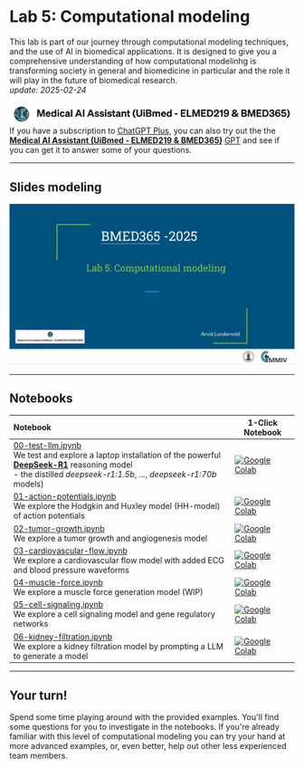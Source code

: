 # Lab 5: Computational modeling

This lab is part of our journey through computational modeling techniques, and the use of AI in biomedical applications. It is designed to give you a comprehensive understanding of how computational modelinhg is transforming society in general and biomedicine in particular and the role it will play in the future of biomedical research.<br>  _update: 2025-02-24_


<!-- ![img](../assets/GPT-MedAI.png)<br> -->
<img src="../assets/GPT-MedAI.png" width="600"><br>
If you have a subscription to [ChatGPT Plus](https://openai.com/blog/chatgpt-plus), you can also try out the the [**Medical AI Assistant (UiBmed - ELMED219 & BMED365)**](https://chat.openai.com/g/g-d90dfN17H-medical-ai-assistant-uibmed-elmed219-bmed365) [GPT](https://openai.com/blog/introducing-gpts) and see if you can get it to answer some of your questions.

---------------

## Slides modeling

<a href="https://docs.google.com/presentation/d/e/2PACX-1vTM1NY3r8nyZgdfhkJgsdTZDpANGwPscmXWB49cw5SHZgS20MsI6abjUzog0Ez6h_RR3e6F5qadZutD/pub?start=false&loop=false&delayms=3000"><img src="../assets/Lab5-slide-0.png"></a>


<!--
<img src="assets/Lab3-slide-0.png">
-->

------
## Notebooks

| Notebook    |      1-Click Notebook      |
|:----------|------|
|  [00-test-llm.ipynb](https://nbviewer.jupyter.org/github/MMIV-ML/BMED365-2025/blob/main/Lab5-Comp-Mod/00-test-llm.ipynb)<br> We test and explore a laptop installation of the powerful [**DeepSeek-R1**](https://arxiv.org/html/2501.12948v1) reasoning model <br> - the distilled _deepseek-r1:1.5b_, ..., _deepseek-r1:70b_ models)   | [![Google Colab](https://colab.research.google.com/assets/colab-badge.svg)](https://colab.research.google.com/github/MMIV-ML/BMED365-2025/blob/main/Lab5-Comp-Mod/00-test-llm.ipynb)|
|  [01-action-potentials.ipynb](https://nbviewer.jupyter.org/github/MMIV-ML/BMED365-2025/blob/main/Lab5-Comp-Mod/notebooks/01-action-potentials.ipynb)<br> We explore the Hodgkin and Huxley model (HH-model) of action potentials | [![Google Colab](https://colab.research.google.com/assets/colab-badge.svg)](https://colab.research.google.com/github/MMIV-ML/BMED365-2025/blob/main/Lab5-Comp-Mod/notebooks/01-action-potentials.ipynb)|
|  [02-tumor-growth.ipynb](https://nbviewer.jupyter.org/github/MMIV-ML/BMED365-2025/blob/main/Lab5-Comp-Mod/notebooks/02-tumor-growth.ipynb)<br> We explore a tumor growth and angiogenesis model | [![Google Colab](https://colab.research.google.com/assets/colab-badge.svg)](https://colab.research.google.com/github/MMIV-ML/BMED365-2025/blob/main/Lab5-Comp-Mod/notebooks/02-tumor-growth.ipynb)|
|  [03-cardiovascular-flow.ipynb](https://nbviewer.jupyter.org/github/MMIV-ML/BMED365-2025/blob/main/Lab5-Comp-Mod/notebooks/03-cardiovascular-flow.ipynb)<br> We explore a cardiovascular flow model with added ECG and blood pressure waveforms | [![Google Colab](https://colab.research.google.com/assets/colab-badge.svg)](https://colab.research.google.com/github/MMIV-ML/BMED365-2025/blob/main/Lab5-Comp-Mod/notebooks/03-cardiovascular-flow.ipynb)|
|  [04-muscle-force.ipynb](https://nbviewer.jupyter.org/github/MMIV-ML/BMED365-2025/blob/main/Lab5-Comp-Mod/notebooks/04-muscle-force.ipynb)<br> We explore a muscle force generation model (WIP)| [![Google Colab](https://colab.research.google.com/assets/colab-badge.svg)](https://colab.research.google.com/github/MMIV-ML/BMED365-2025/blob/main/Lab5-Comp-Mod/notebooks/04-muscle-force.ipynb)|
|  [05-cell-signaling.ipynb](https://nbviewer.jupyter.org/github/MMIV-ML/BMED365-2025/blob/main/Lab5-Comp-Mod/notebooks/05-cell-signaling.ipynb)<br> We explore a cell signaling model and gene regulatory networks | [![Google Colab](https://colab.research.google.com/assets/colab-badge.svg)](https://colab.research.google.com/github/MMIV-ML/BMED365-2025/blob/main/Lab5-Comp-Mod/notebooks/05-cell-signaling.ipynb)|
|  [06-kidney-filtration.ipynb](https://nbviewer.jupyter.org/github/MMIV-ML/BMED365-2025/blob/main/Lab5-Comp-Mod/notebooks/06-kidney-filtration.ipynb)<br> We explore a kidney filtration model by prompting a LLM to generate a model | [![Google Colab](https://colab.research.google.com/assets/colab-badge.svg)](https://colab.research.google.com/github/MMIV-ML/BMED365-2025/blob/main/Lab5-Comp-Mod/notebooks/06-kidney-filtration.ipynb)|


---


## Your turn!

Spend some time playing around with the provided examples. You'll find some questions for you to investigate in the notebooks. If you're already familiar with this level of computational modeling you can try your hand at more advanced examples, or, even better, help out other less experienced team members.


